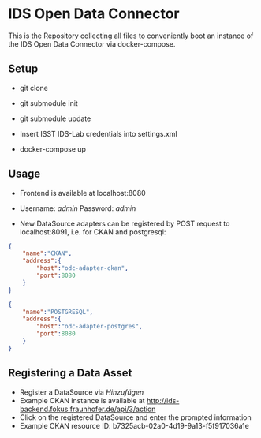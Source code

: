 # IDS Open Data Connector

This is the Repository collecting all files to conveniently boot an instance of the IDS Open Data Connector via docker-compose.

## Setup
* git clone
* git submodule init
* git submodule update

* Insert ISST IDS-Lab credentials into settings.xml

* docker-compose up

## Usage

* Frontend is available at localhost:8080
* Username: *admin* Password: *admin*

* New DataSource adapters can be registered by POST request to localhost:8091, i.e. for CKAN and postgresql:
```json
{
    "name":"CKAN",
    "address":{
        "host":"odc-adapter-ckan",
        "port":8080
    }
}
```
```json
{
    "name":"POSTGRESQL",
    "address":{
        "host":"odc-adapter-postgres",
        "port":8080
    }
}
```

## Registering a Data Asset
* Register a DataSource via *Hinzufügen*
* Example CKAN instance is available at http://ids-backend.fokus.fraunhofer.de/api/3/action
* Click on the registered DataSource and enter the prompted information
* Example CKAN resource ID: b7325acb-02a0-4d19-9a13-f5f917036a1e
